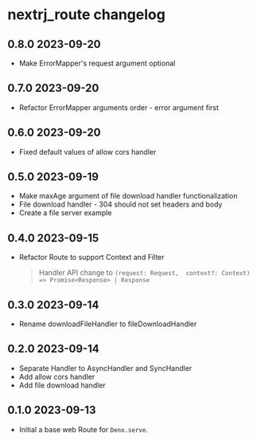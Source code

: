 # nextrj_route changelog

## 0.8.0 2023-09-20

- Make ErrorMapper's request argument optional

## 0.7.0 2023-09-20

- Refactor ErrorMapper arguments order - error argument first

## 0.6.0 2023-09-20

- Fixed default values of allow cors handler

## 0.5.0 2023-09-19

- Make maxAge argument of file download handler functionalization
- File download handler - 304 should not set headers and body
- Create a file server example

## 0.4.0 2023-09-15

- Refactor Route to support Context and Filter
  > Handler API change to `(request: Request,  context?: Context) => Promise<Response> | Response`

## 0.3.0 2023-09-14

- Rename downloadFileHandler to fileDownloadHandler

## 0.2.0 2023-09-14

- Separate Handler to AsyncHandler and SyncHandler
- Add allow cors handler
- Add file download handler

## 0.1.0 2023-09-13

- Initial a base web Route for `Deno.serve`.
